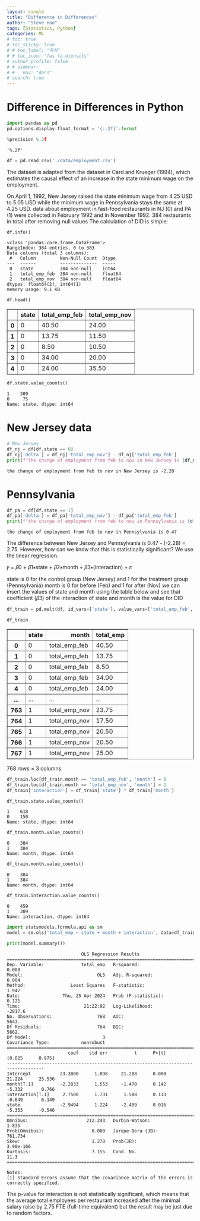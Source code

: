 ```yaml
---
layout: single
title: "Difference in Differences"
author: "Steve Han"
tags: [Statistics, Python]
categories: ML
# toc: true
# toc_sticky: true
# # toc_label: "목차"
# # toc_icon: "fas fa-utensils"
# author_profile: false
# # sidebar:
# #   nav: "docs"
# search: true
---
```


# Difference in Differences in Python

```python
import pandas as pd
pd.options.display.float_format = '{:.2f}'.format

%precision %.2f
```




    '%.2f'




```python
df = pd.read_csv('./data/employment.csv')
```

The dataset is adapted from the dataset in Card and Krueger (1994), which estimates the causal effect of an increase in the state minimum wage on the employment.

On April 1, 1992, New Jersey raised the state minimum wage from 4.25 USD to 5.05 USD while the minimum wage in Pennsylvania stays the same at 4.25 USD. data about employment in fast-food restaurants in NJ (0) and PA (1) were collected in February 1992 and in November 1992. 384 restaurants in total after removing null values The calculation of DID is simple:


```python
df.info()
```

    <class 'pandas.core.frame.DataFrame'>
    RangeIndex: 384 entries, 0 to 383
    Data columns (total 3 columns):
     #   Column         Non-Null Count  Dtype  
    ---  ------         --------------  -----  
     0   state          384 non-null    int64  
     1   total_emp_feb  384 non-null    float64
     2   total_emp_nov  384 non-null    float64
    dtypes: float64(2), int64(1)
    memory usage: 9.1 KB



```python
df.head()
```




<div>
<style scoped>
    .dataframe tbody tr th:only-of-type {
        vertical-align: middle;
    }

    .dataframe tbody tr th {
        vertical-align: top;
    }

    .dataframe thead th {
        text-align: right;
    }
</style>
<table border="1" class="dataframe">
  <thead>
    <tr style="text-align: right;">
      <th></th>
      <th>state</th>
      <th>total_emp_feb</th>
      <th>total_emp_nov</th>
    </tr>
  </thead>
  <tbody>
    <tr>
      <th>0</th>
      <td>0</td>
      <td>40.50</td>
      <td>24.00</td>
    </tr>
    <tr>
      <th>1</th>
      <td>0</td>
      <td>13.75</td>
      <td>11.50</td>
    </tr>
    <tr>
      <th>2</th>
      <td>0</td>
      <td>8.50</td>
      <td>10.50</td>
    </tr>
    <tr>
      <th>3</th>
      <td>0</td>
      <td>34.00</td>
      <td>20.00</td>
    </tr>
    <tr>
      <th>4</th>
      <td>0</td>
      <td>24.00</td>
      <td>35.50</td>
    </tr>
  </tbody>
</table>
</div>




```python
df.state.value_counts()
```




    1    309
    0     75
    Name: state, dtype: int64



# New Jersey data


```python
# New Jersey
df_nj = df[df.state == 0]
df_nj['delta'] = df_nj['total_emp_nov'] - df_nj['total_emp_feb']
print(f'the change of employment from feb to nov in New Jersey is {df_nj.delta.mean():.2f}')
```

    the change of employment from feb to nov in New Jersey is -2.28


# Pennsylvania


```python
df_pa = df[df.state == 1]
df_pa['delta'] = df_pa['total_emp_nov'] - df_pa['total_emp_feb']
print(f'the change of employment from feb to nov in Pennsylvania is {df_pa.delta.mean():.2f}')
```

    the change of employment from feb to nov in Pennsylvania is 0.47


The difference between New Jersey and Pennsylvania is 0.47 - (-2.28) = 2.75. However, how can we know that this is statistically significant? We use the linear regression. 

𝑦 = 𝛽0 + 𝛽1∗state + 𝛽2∗month + 𝛽3∗(interaction) + 𝜀
 
state is 0 for the control group (New Jersey) and 1 for the treatment group (Pennsylvania)
month is 0 for before (Feb) and 1 for after (Nov)
we can insert the values of state and month using the table below and see that coefficient (𝛽3) of the interaction of state and month is the value for DID


```python
df_train = pd.melt(df, id_vars=['state'], value_vars=['total_emp_feb', 'total_emp_nov'], var_name='month', value_name='total_emp')
```


```python
df_train
```




<div>
<style scoped>
    .dataframe tbody tr th:only-of-type {
        vertical-align: middle;
    }

    .dataframe tbody tr th {
        vertical-align: top;
    }

    .dataframe thead th {
        text-align: right;
    }
</style>
<table border="1" class="dataframe">
  <thead>
    <tr style="text-align: right;">
      <th></th>
      <th>state</th>
      <th>month</th>
      <th>total_emp</th>
    </tr>
  </thead>
  <tbody>
    <tr>
      <th>0</th>
      <td>0</td>
      <td>total_emp_feb</td>
      <td>40.50</td>
    </tr>
    <tr>
      <th>1</th>
      <td>0</td>
      <td>total_emp_feb</td>
      <td>13.75</td>
    </tr>
    <tr>
      <th>2</th>
      <td>0</td>
      <td>total_emp_feb</td>
      <td>8.50</td>
    </tr>
    <tr>
      <th>3</th>
      <td>0</td>
      <td>total_emp_feb</td>
      <td>34.00</td>
    </tr>
    <tr>
      <th>4</th>
      <td>0</td>
      <td>total_emp_feb</td>
      <td>24.00</td>
    </tr>
    <tr>
      <th>...</th>
      <td>...</td>
      <td>...</td>
      <td>...</td>
    </tr>
    <tr>
      <th>763</th>
      <td>1</td>
      <td>total_emp_nov</td>
      <td>23.75</td>
    </tr>
    <tr>
      <th>764</th>
      <td>1</td>
      <td>total_emp_nov</td>
      <td>17.50</td>
    </tr>
    <tr>
      <th>765</th>
      <td>1</td>
      <td>total_emp_nov</td>
      <td>20.50</td>
    </tr>
    <tr>
      <th>766</th>
      <td>1</td>
      <td>total_emp_nov</td>
      <td>20.50</td>
    </tr>
    <tr>
      <th>767</th>
      <td>1</td>
      <td>total_emp_nov</td>
      <td>25.00</td>
    </tr>
  </tbody>
</table>
<p>768 rows × 3 columns</p>
</div>




```python
df_train.loc[df_train.month == 'total_emp_feb', 'month'] = 0
df_train.loc[df_train.month == 'total_emp_nov', 'month'] = 1
df_train['interaction'] = df_train['state'] * df_train['month']
```


```python
df_train.state.value_counts()
```




    1    618
    0    150
    Name: state, dtype: int64




```python
df_train.month.value_counts()
```




    0    384
    1    384
    Name: month, dtype: int64




```python
df_train.month.value_counts()
```




    0    384
    1    384
    Name: month, dtype: int64




```python
df_train.interaction.value_counts()
```




    0    459
    1    309
    Name: interaction, dtype: int64




```python
import statsmodels.formula.api as sm
model = sm.ols('total_emp ~ state + month + interaction', data=df_train).fit()

print(model.summary())
```

                                OLS Regression Results                            
    ==============================================================================
    Dep. Variable:              total_emp   R-squared:                       0.008
    Model:                            OLS   Adj. R-squared:                  0.004
    Method:                 Least Squares   F-statistic:                     1.947
    Date:                Thu, 25 Apr 2024   Prob (F-statistic):              0.121
    Time:                        21:22:02   Log-Likelihood:                -2817.6
    No. Observations:                 768   AIC:                             5643.
    Df Residuals:                     764   BIC:                             5662.
    Df Model:                           3                                         
    Covariance Type:            nonrobust                                         
    ====================================================================================
                           coef    std err          t      P>|t|      [0.025      0.975]
    ------------------------------------------------------------------------------------
    Intercept           23.3800      1.098     21.288      0.000      21.224      25.536
    month[T.1]          -2.2833      1.553     -1.470      0.142      -5.332       0.766
    interaction[T.1]     2.7500      1.731      1.588      0.113      -0.649       6.149
    state               -2.9494      1.224     -2.409      0.016      -5.353      -0.546
    ==============================================================================
    Omnibus:                      212.243   Durbin-Watson:                   1.835
    Prob(Omnibus):                  0.000   Jarque-Bera (JB):              761.734
    Skew:                           1.278   Prob(JB):                    3.90e-166
    Kurtosis:                       7.155   Cond. No.                         11.3
    ==============================================================================
    
    Notes:
    [1] Standard Errors assume that the covariance matrix of the errors is correctly specified.


The p-value for interaction is not statistically significant, which means that the average total employees per restaurant increased after the minimal salary raise by 2.75 FTE (full-time equivalent) but the result may be just due to random factors.
